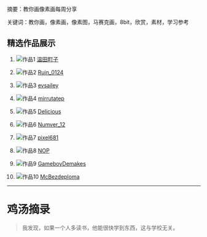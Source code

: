 摘要：教你画像素画每周分享

关键词：教你画，像素画，像素图，马赛克画，8bit，欣赏，素材，学习参考

## 精选作品展示

1. ![作品1](https://pbs.twimg.com/media/GnH-Wi7a4AAWzy3?format=jpg&name=medium)
   [温田町子](https://skeb.jp/@8104108onon "温田町子")

2. ![作品2](https://pbs.twimg.com/media/GnI44crbgAI1dY4?format=png&name=medium)
   [Ruin_0124](https://x.com/Ruin_0124 "Ruin_0124")

3. ![作品3](https://pbs.twimg.com/media/GnJHQZOW8AANjeu?format=png&name=medium)
   [evsailey](https://x.com/evsailey "evsailey")

4. ![作品4](https://pbs.twimg.com/media/Gm1eyFzXQAAePct?format=png&name=900x900)
   [mirrutatep](https://x.com/mirrutatep "mirrutatep")

5. ![作品5](https://pbs.twimg.com/media/GnF4CQnaYAAJYYi?format=png&name=900x900)
   [Delicious](https://twitch.tv/zjdelicious "Delicious")

6. ![作品6](https://pbs.twimg.com/media/GnBLXgzb0AAlZ1I?format=png&name=medium)
   [Numver_12](https://x.com/Numver_12 "Numver_12")

7. ![作品7](https://pbs.twimg.com/media/GnIymAUXUAEw3Do?format=png&name=small)
   [pixel681](https://vk.com/pixel681 "pixel681")

8. ![作品8](https://pbs.twimg.com/media/GnEIWDxWYAA-9ne?format=jpg&name=900x900)
   [NOP](https://ko-fi.com/lacedwingstudio "NOP")

9. ![作品9](https://pbs.twimg.com/media/GnJU0Z5XkAEHyBI?format=png&name=small)
   [GameboyDemakes](https://x.com/GameboyDemakes "GameboyDemakes")

10. ![作品10](https://pbs.twimg.com/media/GnDcBR4WwAA6_s1?format=jpg&name=medium)
    [McBezdeploma](https://x.com/McBezdeploma "McBezdeploma")

---

# 鸡汤摘录

> 我发现，如果一个人多读书，他能很快学到东西，这与学校无关。
